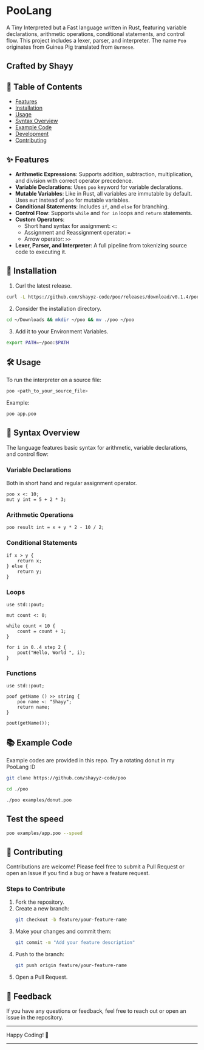 # PooLang

A Tiny Interpreted but a Fast language written in Rust, featuring variable declarations, arithmetic operations, conditional statements, and control flow. This project includes a lexer, parser, and interpreter. The name `Poo` originates from Guinea Pig translated from `Burmese`.

## Crafted by **Shayy**

## 📜 Table of Contents

- [Features](#features)
- [Installation](#installation)
- [Usage](#usage)
- [Syntax Overview](#syntax-overview)
- [Example Code](#example-code)
- [Development](#development)
- [Contributing](#contributing)

## ✨ Features

- **Arithmetic Expressions**: Supports addition, subtraction, multiplication, and division with correct operator precedence.
- **Variable Declarations**: Uses `poo` keyword for variable declarations.
- **Mutable Variables**: Like in Rust, all variables are immutable by default. Uses `mut` instead of `poo` for mutable variables.
- **Conditional Statements**: Includes `if`, and `else` for branching.
- **Control Flow**: Supports `while` and `for in` loops and `return` statements.
- **Custom Operators**:
  - Short hand syntax for assignment: `<:`
  - Assignment and Reassignment operator: `=`
  - Arrow operator: `>>`
- **Lexer, Parser, and Interpreter**: A full pipeline from tokenizing source code to executing it.

## 🚀 Installation

1. Curl the latest release.

```bash
curl -L https://github.com/shayyz-code/poo/releases/download/v0.1.4/poo > poo
```

2. Consider the installation directory.

```bash
cd ~/Downloads && mkdir ~/poo && mv ./poo ~/poo
```

3. Add it to your Environment Variables.

```bash
export PATH=~/poo:$PATH
```

## 🛠️ Usage

To run the interpreter on a source file:

```bash
poo <path_to_your_source_file>
```

Example:

```bash
poo app.poo
```

## 📝 Syntax Overview

The language features basic syntax for arithmetic, variable declarations, and control flow:

### **Variable Declarations**

Both in short hand and regular assignment operator.

```poo
poo x <: 10;
mut y int = 5 + 2 * 3;
```

### **Arithmetic Operations**

```poo
poo result int = x + y * 2 - 10 / 2;
```

### **Conditional Statements**

```poo
if x > y {
    return x;
} else {
    return y;
}
```

### **Loops**

```poo
use std::pout;

mut count <: 0;

while count < 10 {
    count = count + 1;
}

for i in 0..4 step 2 {
    pout("Hello, World ", i);
}
```

### **Functions**

```poo
use std::pout;

poof getName () >> string {
    poo name <: "Shayy";
    return name;
}

pout(getName());
```

## 📚 Example Code

Example codes are provided in this repo.
Try a rotating donut in my PooLang :D

```bash
git clone https://github.com/shayyz-code/poo

```

```bash
cd ./poo

```

```bash
./poo examples/donut.poo

```

## Test the speed

```bash
poo examples/app.poo --speed
```

## 🤝 Contributing

Contributions are welcome! Please feel free to submit a Pull Request or open an Issue if you find a bug or have a feature request.

### Steps to Contribute

1. Fork the repository.
2. Create a new branch:
   ```bash
   git checkout -b feature/your-feature-name
   ```
3. Make your changes and commit them:
   ```bash
   git commit -m "Add your feature description"
   ```
4. Push to the branch:
   ```bash
   git push origin feature/your-feature-name
   ```
5. Open a Pull Request.

## 💬 Feedback

If you have any questions or feedback, feel free to reach out or open an issue in the repository.

---

Happy Coding! 🎉

---
